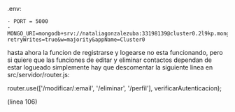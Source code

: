 .env:

```
· PORT = 5000
· MONGO_URI=mongodb+srv://nataliagonzalezuba:33198139@cluster0.2l9kp.mongodb.net/?retryWrites=true&w=majority&appName=Cluster0
```


hasta ahora la funcion de registrarse y logearse no esta funcionando, pero si quiere que las funciones de editar y eliminar contactos dependan de estar logueado simplemente hay que descomentar la siguiente linea en src/servidor/router.js:

router.use(['/modificar/:email', '/eliminar', '/perfil'], verificarAutenticacion);

(linea 106)
